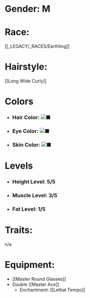 # Gender: M
# Race:
[[_LEGACY/_RACES/Earthling]]
# Hairstyle:
[[Long Wide Curly]]

# Colors
- ### Hair Color: ![■](https://placehold.co/15x15/262221/262221)
- ### Eye Color: ![■](https://placehold.co/15x15/b2aa68/b2aa68)
- ### Skin Color: ![■](https://placehold.co/15x15/dc9b73/dc9b73)
# Levels
- ### Height Level: 5/5
- ### Muscle Level: 3/5
- ### Fat Level: 1/5
# Traits:
n/a
# Equipment:
- [[Master Round Glasses]]
- Double [[Master Ace]]
	- Enchantment: [[Lethal Tempo]]